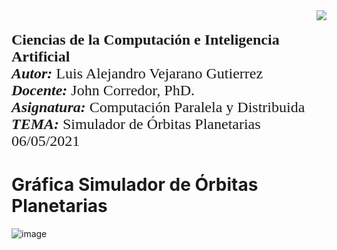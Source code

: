 <div> 
<img src="https://res-5.cloudinary.com/crunchbase-production/image/upload/c_lpad,h_256,w_256,f_auto,q_auto:eco/v1455514364/pim02bzqvgz0hibsra41.png" align="right"><br><br><FONT FACE="times new roman" SIZE=5>
<b> Ciencias de la Computación e Inteligencia Artificial </b>
<br>
<i><b>Autor:</b></i> Luis Alejandro Vejarano Gutierrez 
<br>
<i><b>Docente:</b></i> John Corredor, PhD.
<br>
<i><b>Asignatura:</b></i> Computación Paralela y Distribuida
<br>
<i><b>TEMA:</b></i> Simulador de Órbitas Planetarias
<br>
06/05/2021
<br>
</FONT>
</div>

# Gráfica Simulador de Órbitas Planetarias
![image](https://user-images.githubusercontent.com/45238389/117529936-24aedd80-afa0-11eb-8365-8f78b99a2c25.png)
